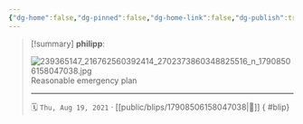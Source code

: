 ```yaml
---
{"dg-home":false,"dg-pinned":false,"dg-home-link":false,"dg-publish":true,"tags":["dgblip"],"disabled rules":["yaml-title","yaml-title-alias","file-name-heading"],"title":"philipp on instagram @ 2021-08-19","created-date":"2021-08-19T06:31:00","updated-date":"2025-05-02T17:43:08","dg-path":"blips/17908506158047038.md","permalink":"/blips/17908506158047038/","dgPassFrontmatter":true}
---
```


> [!summary] **philipp**:
>
> ![239365147_216762560392414_2702373860348825516_n_17908506158047038.jpg](/img/user/attachments/239365147_216762560392414_2702373860348825516_n_17908506158047038.jpg)
> Reasonable emergency plan
> - - -
>
> 🗓️ `Thu, Aug 19, 2021` · [[public/blips/17908506158047038\|🔗]]
{ #blip}

